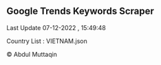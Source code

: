 

## Google Trends Keywords Scraper 
 
Last Update 07-12-2022 , 15:49:48

Country List :
VIETNAM.json



© Abdul Muttaqin 
